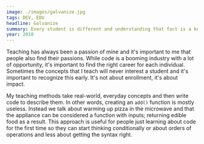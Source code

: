 ```yaml
---
image: ./images/galvanize.jpg
tags: DEV, EDU
headline: Galvanize
summary: Every student is different and understanding that fact is a key to effective teaching. My unique method uncovers skills and strengths that the student has which will help make better product in this new digital world. We focus less on what the job wants you to know and more on what you want to achieve.
year: 2018
---
```

Teaching has always been a passion of mine and it's important to me that people also find their passions. While code is a booming industry with a lot of opportunity, it's important to find the right career for each individual. Sometimes the concepts that I teach will never interest a student and it's important to recognize this early. It's not about enrollment, it's about impact.

My teaching methods take real-world, everyday concepts and then write code to describe them. In other words, creating an `add()` function is mostly useless. Instead we talk about warming up pizza in the microwave and that the appliance can be considered a function with inputs; returning edible food as a result. This approach is useful for people just learning about code for the first time so they can start thinking conditionally or about orders of operations and less about getting the syntax right.
